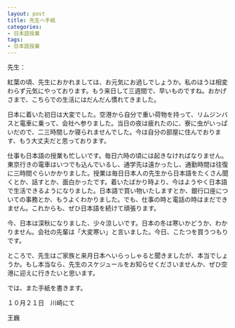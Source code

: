 ```yaml
---
layout: post
title: 先生へ手紙
categories:
- 日本語授業
tags:
- 日本語授業
---
```


先生：

紅葉の頃、先生におかれましては、お元気にお過しでしょうか。私のほうは相変わらず元気にやっております。もう来日して三週間で、早いものですね。おかげさまで、こちらでの生活にはだんだん慣れてきました。

日本に着いた初日は大変でした。空港から自分で重い荷物を持って、リムジンバスと電車に乗って、会社へ参りました。当日の夜は疲れたのに、寮に虫がいっぱいだので、二三時間しか寝られませんでした。今は自分の部屋に住んでおります、もう大丈夫だと思っております。

仕事も日本語の授業も忙しいです。毎日六時の頃には起きなければなりません。東京行きの電車はいつでも込んでいるし、通学先は遠かったし、通勤時間は往復に三時間ぐらいかかりました。授業は毎日日本人の先生から日本語をたくさん聞くとか、話すとか、面白かったです。着いたばかり時より、今はようやく日本語で生活できるようになりました。日本語で買い物いたしますとか、銀行口座についての事務とか、もうよくわかりました。でも、仕事の時と電話の時はまだできません。これからも、ぜひ日本語を続けて頑張ります。

今、日本は深秋になりました、少々涼しいです。日本の冬は寒いかどうか、わかりません。会社の先輩は「大変寒い」と言いました。今日、こたつを買うつもりです。

ところで、先生はご家族と来月日本へいらっしゃると聞きましたが、本当でしょうか。もし本当なら、先生のスケジュールをお知らせくださいませんか、ぜひ空港に迎えに行きたいと思います。

では、また手紙を書きます。

１０月２１日　川崎にて

王巍
